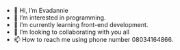 - 👋 Hi, I’m Evadannie
- 👀 I’m interested in programming.
- 🌱 I’m currently learning front-end development.
- 💞️ I’m looking to collaborating with you all
- 📫 How to reach me using phone number 08034164866.

<!---
Evadannie2008/Evadannie2008 is a ✨ special ✨ repository because its `README.md` (this file) appears on your GitHub profile.
You can click the Preview link to take a look at your changes.
--->
